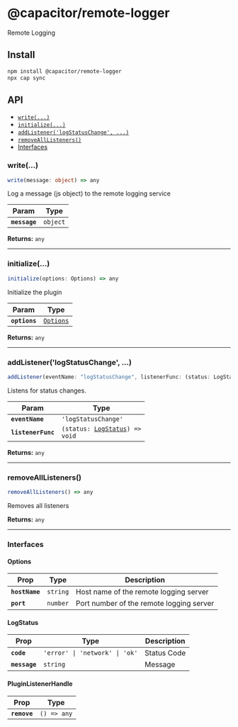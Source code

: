 # @capacitor/remote-logger

Remote Logging

## Install

```bash
npm install @capacitor/remote-logger
npx cap sync
```

## API

<docgen-index>

* [`write(...)`](#write)
* [`initialize(...)`](#initialize)
* [`addListener('logStatusChange', ...)`](#addlistenerlogstatuschange)
* [`removeAllListeners()`](#removealllisteners)
* [Interfaces](#interfaces)

</docgen-index>

<docgen-api>
<!--Update the source file JSDoc comments and rerun docgen to update the docs below-->

### write(...)

```typescript
write(message: object) => any
```

Log a message (js object) to the remote logging service

| Param         | Type                |
| ------------- | ------------------- |
| **`message`** | <code>object</code> |

**Returns:** <code>any</code>

--------------------


### initialize(...)

```typescript
initialize(options: Options) => any
```

Initialize the plugin

| Param         | Type                                        |
| ------------- | ------------------------------------------- |
| **`options`** | <code><a href="#options">Options</a></code> |

**Returns:** <code>any</code>

--------------------


### addListener('logStatusChange', ...)

```typescript
addListener(eventName: "logStatusChange", listenerFunc: (status: LogStatus) => void) => Promise<PluginListenerHandle> & PluginListenerHandle
```

Listens for status changes.

| Param              | Type                                                                 |
| ------------------ | -------------------------------------------------------------------- |
| **`eventName`**    | <code>'logStatusChange'</code>                                       |
| **`listenerFunc`** | <code>(status: <a href="#logstatus">LogStatus</a>) =&gt; void</code> |

**Returns:** <code>any</code>

--------------------


### removeAllListeners()

```typescript
removeAllListeners() => any
```

Removes all listeners

**Returns:** <code>any</code>

--------------------


### Interfaces


#### Options

| Prop           | Type                | Description                              |
| -------------- | ------------------- | ---------------------------------------- |
| **`hostName`** | <code>string</code> | Host name of the remote logging server   |
| **`port`**     | <code>number</code> | Port number of the remote logging server |


#### LogStatus

| Prop          | Type                                      | Description |
| ------------- | ----------------------------------------- | ----------- |
| **`code`**    | <code>'error' \| 'network' \| 'ok'</code> | Status Code |
| **`message`** | <code>string</code>                       | Message     |


#### PluginListenerHandle

| Prop         | Type                      |
| ------------ | ------------------------- |
| **`remove`** | <code>() =&gt; any</code> |

</docgen-api>
